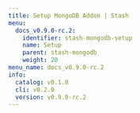 ```yaml
---
title: Setup MongoDB Addon | Stash
menu:
  docs_v0.9.0-rc.2:
    identifier: stash-mongodb-setup
    name: Setup
    parent: stash-mongodb
    weight: 20
menu_name: docs_v0.9.0-rc.2
info:
  catalog: v0.1.0
  cli: v0.2.0
  version: v0.9.0-rc.2
---
```



